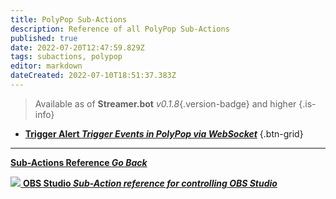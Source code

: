 ```yaml
---
title: PolyPop Sub-Actions
description: Reference of all PolyPop Sub-Actions
published: true
date: 2022-07-20T12:47:59.829Z
tags: subactions, polypop
editor: markdown
dateCreated: 2022-07-10T18:51:37.383Z
---
```


> Available as of **Streamer.bot** *v0.1.8*{.version-badge} and higher
{.is-info}

* [<i class="mdi mdi-alert text--polypop"></i>**Trigger Alert *Trigger Events in PolyPop via WebSocket***](/en/Sub-Actions/PolyPop/Trigger-Alert)
{.btn-grid}


---

<section class="btn-grid my-5">

  [<i class="mdi mdi-chevron-left"></i>**Sub-Actions Reference *Go Back***](/en/Sub-Actions)

  [<img src="https://streamer.bot/img/integrations/obs.svg"/> **OBS Studio *Sub-Action reference for controlling OBS Studio***](/en/Sub-Actions/OBS)

</section>